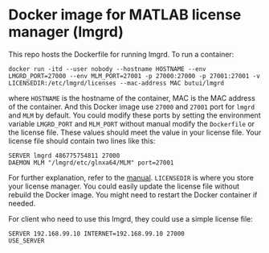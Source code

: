# Docker image for MATLAB license manager (lmgrd)

This repo hosts the Dockerfile for running lmgrd. To run a container:

```shell
docker run -itd --user nobody --hostname HOSTNAME --env LMGRD_PORT=27000 --env MLM_PORT=27001 -p 27000:27000 -p 27001:27001 -v LICENSEDIR:/etc/lmgrd/licenses --mac-address MAC butui/lmgrd
```

where `HOSTNAME` is the hostname of the container, MAC is the MAC address of the container. And this Docker image use `27000` and `27001` port for `lmgrd` and `MLM` by default. You could modify these ports by setting the environment variable `LMGRD_PORT` and `MLM_PORT` without manual modify the `Dockerfile` or the license file. These values should meet the value in your license file. Your license file should contain two lines like this:

```text
SERVER lmgrd 486775754811 27000
DAEMON MLM "/lmgrd/etc/glnxa64/MLM" port=27001
```

For further explanation, refer to the [manual](https://www.mathworks.com/matlabcentral/answers/uploaded_files/5871/LicenseAdministration.pdf). `LICENSEDIR` is where you store your license manager. You could easily update the license file without rebuild the Docker image. You might need to restart the Docker container if needed.

For client who need to use this lmgrd, they could use a simple license file:

```text
SERVER 192.168.99.10 INTERNET=192.168.99.10 27000
USE_SERVER
```
